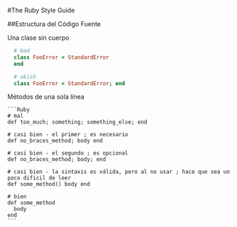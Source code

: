 #The Ruby Style Guide

##Estructura del Código Fuente

Una clase sin cuerpo

```Ruby
  # bad
  class FooError < StandardError
  end

  # okish
  class FooError < StandardError; end

  ```
Métodos de una sola línea

    ```Ruby
    # mal
    def too_much; something; something_else; end

    # casi bien - el primer ; es necesario
    def no_braces_method; body end

    # casi bien - el segundo ; es opcional
    def no_braces_method; body; end

    # casi bien - la sintaxis es válida, pero al no usar ; hace que sea un poco difícil de leer
    def some_method() body end

    # bien
    def some_method
      body
    end
    ```
